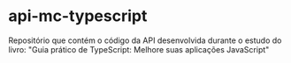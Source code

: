 # api-mc-typescript
Repositório que contém o código da API desenvolvida durante o estudo do livro: "Guia prático de TypeScript: Melhore suas aplicações JavaScript"